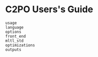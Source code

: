 # C2PO Users's Guide
```{toctree}
usage
language
options
front_end
mltl_std
optimizations
outputs
```

